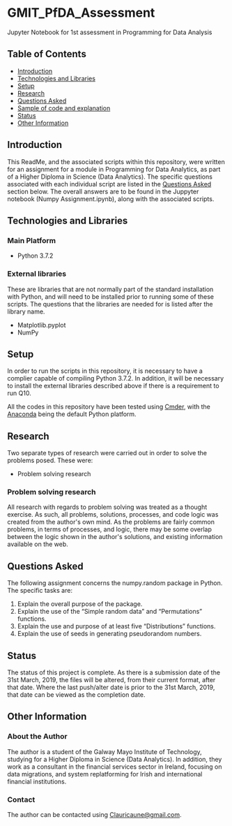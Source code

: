 # GMIT_PfDA_Assessment

Jupyter Notebook for 1st assessment in Programming for Data Analysis

## Table of Contents
  * [Introduction](#Introduction)
  * [Technologies and Libraries](#Technologies-and-Libraries)
  * [Setup](#Setup)
  * [Research](#Research)
  * [Questions Asked](#Questions-Asked)
  * [Sample of code and explanation](#Sample-of-code-and-explanation)
  * [Status](#Status)
  * [Other Information](#Other-Information)
  
  ## Introduction
  This ReadMe, and the associated scripts within this repository, were written for an assignment for a module in Programming for Data Analytics, as part of a Higher Diploma in Science (Data Analytics). The specific questions associated with each individual script are listed in the [Questions Asked](#Questions-Asked) section below. The overall answers are to be found in the Juppyter notebook (Numpy Assignment.ipynb), along with the associated scripts.
  
  ## Technologies and Libraries
  ### Main Platform
  * Python 3.7.2
  
  ### External libraries
  These are libraries that are not normally part of the standard installation with Python, and will need to be installed prior to running some of these scripts. The questions that the libraries are needed for is listed after the library name.
  * Matplotlib.pyplot
  * NumPy
  
  ## Setup
  
  In order to run the scripts in this repository, it is necessary to have a complier capable of compiling Python 3.7.2. In addition, it will be necessary to install the external libraries described above if there is a requirement to run Q10.
  
  All the codes in this repository have been tested using <a href="https://cmder.net/">Cmder</a>, with the <a href="https://www.anaconda.com/">Anaconda</a> being the default Python platform.  
  
  ## Research
  Two separate types of research were carried out in order to solve the problems posed. These were:
  
  * Problem solving research
    
  ### Problem solving research
  All research with regards to problem solving was treated as a thought exercise. As such, all problems, solutions, processes, and code logic was created from the author's own mind. As the problems are fairly common problems, in terms of processes, and logic, there may be some overlap between the logic shown in the author's solutions, and existing information available on the web.
  
  ## Questions Asked
  The following assignment concerns the numpy.random package in Python. The specific tasks are:

  1. Explain the overall purpose of the package.
  2. Explain the use of the “Simple random data” and “Permutations” functions.
  3. Explain the use and purpose of at least five “Distributions” functions.
  4. Explain the use of seeds in generating pseudorandom numbers.
  
  ## Status
  The status of this project is complete. As there is a submission date of the 31st March, 2019, the files will be altered, from their current format, after that date. Where the last push/alter date is prior to the 31st March, 2019, that date can be viewed as the completion date.
  
  ## Other Information
  ### About the Author
  The author is a student of the Galway Mayo Institute of Technology, studying for a Higher Diploma in Science (Data Analytics). In addition, they work as a consultant in the financial services sector in Ireland, focusing on data migrations, and system replatforming for Irish and international financial institutions.
  
  ### Contact
  The author can be contacted using Clauricaune@gmail.com.
